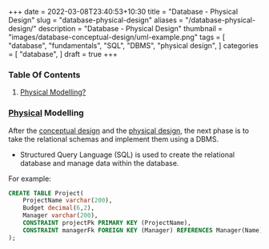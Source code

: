+++ 
date = 2022-03-08T23:40:53+10:30
title = "Database - Physical Design"
slug = "database-physical-design"
aliases = "/database-physical-design/"
description = "Database - Physical Design"
thumbnail = "images/database-conceptual-design/uml-example.png"
tags = [
    "database",
    "fundamentals",
    "SQL",
    "DBMS",
    "physical design",
]
categories = [
    "database",
]
draft = true
+++

### Table Of Contents

1. [Physical Modelling?](#physical-modelling)

### [Physical](https://www.oxfordlearnersdictionaries.com/definition/english/physical_1?q=physical) Modelling

After the [conceptual
design](https://tanducmai.com/posts/database-conceptual-design) and the
[physical design](https://tanducmai.com/posts/database-physical-design), the
next phase is to take the relational schemas and implement them using a DBMS.
- Structured Query Language (SQL) is used to create the relational database and
  manage data within the database.

For example:

```sql
CREATE TABLE Project(
    ProjectName varchar(200),
    Budget decimal(6,2),
    Manager varchar(200),
    CONSTRAINT projectPk PRIMARY KEY (ProjectName),
    CONSTRAINT managerFk FOREIGN KEY (Manager) REFERENCES Manager(Name)
);
```
